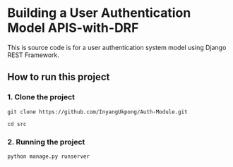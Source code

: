 # Building a User Authentication Model APIS-with-DRF
This is source code is for a user authentication system model using Django REST Framework. 


## How to run this project
### 1. Clone the project
 ```
 git clone https://github.com/InyangUkpong/Auth-Module.git
 
 cd src
 ```
### 2. Running the project
```
python manage.py runserver
